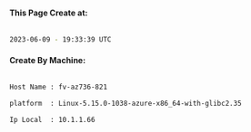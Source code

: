
   
#### This Page Create at:

```bash

2023-06-09 - 19:33:39 UTC

```

#### Create By Machine:

```bash

Host Name : fv-az736-821

platform  : Linux-5.15.0-1038-azure-x86_64-with-glibc2.35

Ip Local  : 10.1.1.66

```

